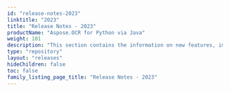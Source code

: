```yaml
---
id: "release-notes-2023"
linktitle: "2023"
title: "Release Notes - 2023"
productName: "Aspose.OCR for Python via Java"
weight: 101
description: "This section contains the information on new features, improvements and fixes in Aspose.OCR for Python via Java for the year 2023."
type: "repository"
layout: "releases"
hideChildren: false
toc: false
family_listing_page_title: "Release Notes - 2023"
---
```

